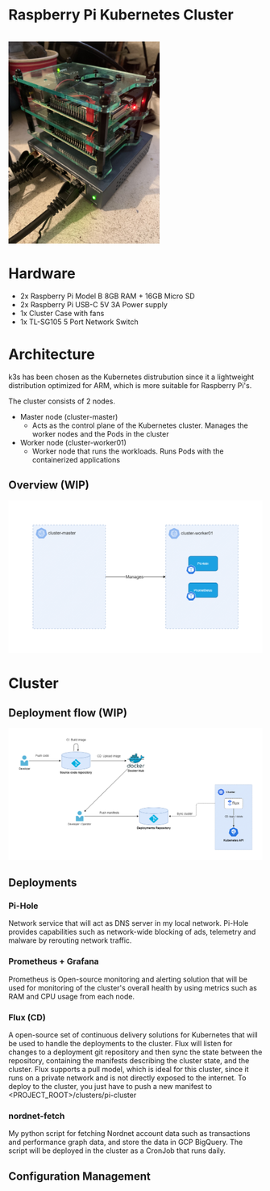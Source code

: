 # Raspberry Pi Kubernetes Cluster

<br>
<img src="doc/initial_cluster_setup.jpg" width="300">

# Hardware

-   2x Raspberry Pi Model B 8GB RAM + 16GB Micro SD
-   2x Raspberry Pi USB-C 5V 3A Power supply
-   1x Cluster Case with fans
-   1x TL-SG105 5 Port Network Switch

# Architecture

k3s has been chosen as the Kubernetes distrubution since it a lightweight distribution optimized for ARM, which is more suitable for Raspberry Pi's.

The cluster consists of 2 nodes.

-   Master node (cluster-master)
    -   Acts as the control plane of the Kubernetes cluster. Manages the worker nodes and the Pods in the cluster
-   Worker node (cluster-worker01)
    -   Worker node that runs the workloads. Runs Pods with the containerized applications

## Overview (WIP)

<img src="doc/cluster-diagram_WIP.png" >

# Cluster

## Deployment flow (WIP)

<img src="doc/deployment-flow_WIP.png" >

## Deployments

### Pi-Hole

Network service that will act as DNS server in my local network. Pi-Hole provides capabilities such as network-wide blocking of ads, telemetry and malware by rerouting network traffic.

### Prometheus + Grafana

Prometheus is Open-source monitoring and alerting solution that will be used for monitoring of the cluster's overall health by using metrics such as RAM and CPU usage from each node.

### Flux (CD)

A open-source set of continuous delivery solutions for Kubernetes that will be used to handle the deployments to the cluster. Flux will listen for changes to a deployment git repository and then sync the state between the repository, containing the manifests describing the cluster state, and the cluster. Flux supports a pull model, which is ideal for this cluster, since it runs on a private network and is not directly exposed to the internet. To deploy to the cluster, you just have to push a new manifest to <PROJECT_ROOT>/clusters/pi-cluster

### nordnet-fetch

My python script for fetching Nordnet account data such as transactions and performance graph data, and store the data in GCP BigQuery. The script will be deployed in the cluster as a CronJob that runs daily.

## Configuration Management

